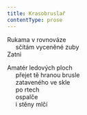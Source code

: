 ```yaml
---
title: Krasobruslař
contentType: prose
---
```


Rukama v rovnováze  
     sčítám vyceněné zuby  
Zatni

Amatér ledových ploch  
     přejet tě hranou brusle  
     zataveného ve skle  
     po rtech  
     ospalče  
     i stěny mlčí
